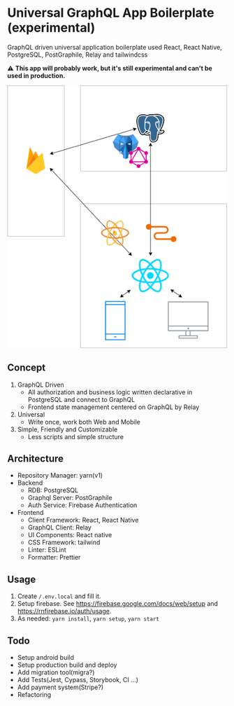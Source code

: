 # Universal GraphQL App Boilerplate (experimental)

GraphQL driven universal application boilerplate used React, React Native, PostgreSQL, PostGraphile, Relay and tailwindcss

:warning: **This app will probably work, but it's still experimental and can't be used in production.**

![Architecture](./architecture.png)

## Concept

1. GraphQL Driven
   - All authorization and business logic written declarative in PostgreSQL and connect to GraphQL
   - Frontend state management centered on GraphQL by Relay
2. Universal
   - Write once, work both Web and Mobile
3. Simple, Friendly and Customizable
   - Less scripts and simple structure

## Architecture

- Repository Manager: yarn(v1)
- Backend
  - RDB: PostgreSQL
  - Graphql Server: PostGraphile
  - Auth Service: Firebase Authentication
- Frontend
  - Client Framework: React, React Native
  - GraphQL Client: Relay
  - UI Components: React native
  - CSS Framework: tailwind
  - Linter: ESLint
  - Formatter: Prettier

## Usage

1. Create `/.env.local` and fill it.
1. Setup firebase. See https://firebase.google.com/docs/web/setup and https://rnfirebase.io/auth/usage.
1. As needed: `yarn install`, `yarn setup`, `yarn start`

## Todo
- Setup android build
- Setup production build and deploy
- Add migration tool(migra?)
- Add Tests(Jest, Cypass, Storybook, CI ...)
- Add payment system(Stripe?)
- Refactoring

